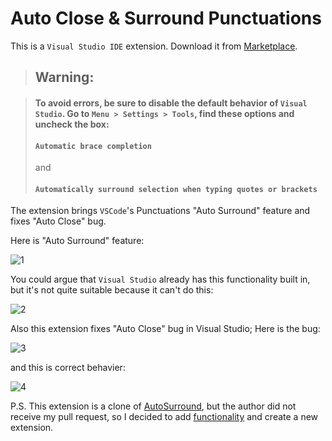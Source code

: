 # Auto Close & Surround Punctuations

This is a `Visual Studio IDE` extension. Download it from [Marketplace](https://marketplace.visualstudio.com/items?itemName=BachiMjavanadze.AutoCloseAndSurroundPunctuations).

> ## Warning:

> #### To avoid errors, be sure to disable the default behavior of `Visual Studio`. Go to `Menu > Settings > Tools`, find these options and uncheck the box:
> ####  `Automatic brace completion`
> and
> ####  `Automatically surround selection when typing quotes or brackets`

The extension brings `VSCode`'s Punctuations "Auto Surround" feature and fixes "Auto Close" bug.

Here is "Auto Surround" feature:

![1](https://github.com/BachiMjavanadze/AutoCloseAndSurroundPunctuations/assets/38082501/1fb7746d-38db-40dd-8c24-a75e63ae1596)

You could argue that `Visual Studio` already has this functionality built in, but it's not quite suitable because it can't do this:

![2](https://github.com/BachiMjavanadze/AutoCloseAndSurroundPunctuations/assets/38082501/395c8103-9e90-4dc4-8c4a-f0bb83502e8a)

Also this extension fixes "Auto Close" bug in Visual Studio; Here is the bug:

![3](https://github.com/BachiMjavanadze/AutoCloseAndSurroundPunctuations/assets/38082501/c23ecbee-2d57-4942-b062-6ac5343db0e9)

and this is correct behavier:

![4](https://github.com/BachiMjavanadze/AutoCloseAndSurroundPunctuations/assets/38082501/c120f1e9-d993-4989-8555-521ee0e820e4)

P.S. This extension is a clone of [AutoSurround](https://marketplace.visualstudio.com/items?itemName=reduckted.AutoSurround), but the author did not receive my pull request, so I decided to add [functionality](https://github.com/reduckted/AutoSurround/issues/2) and create a new extension.

